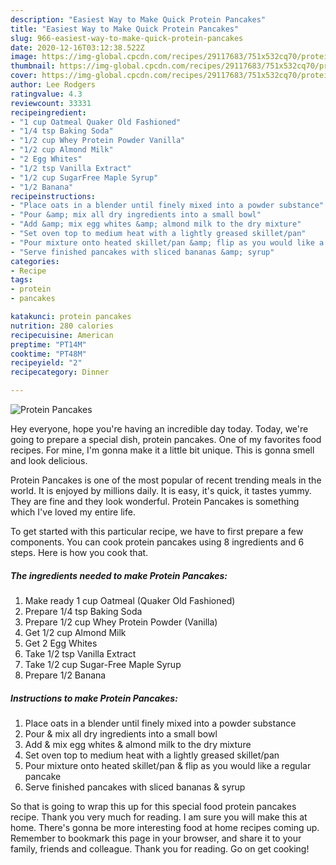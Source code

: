 ```yaml
---
description: "Easiest Way to Make Quick Protein Pancakes"
title: "Easiest Way to Make Quick Protein Pancakes"
slug: 966-easiest-way-to-make-quick-protein-pancakes
date: 2020-12-16T03:12:38.522Z
image: https://img-global.cpcdn.com/recipes/29117683/751x532cq70/protein-pancakes-recipe-main-photo.jpg
thumbnail: https://img-global.cpcdn.com/recipes/29117683/751x532cq70/protein-pancakes-recipe-main-photo.jpg
cover: https://img-global.cpcdn.com/recipes/29117683/751x532cq70/protein-pancakes-recipe-main-photo.jpg
author: Lee Rodgers
ratingvalue: 4.3
reviewcount: 33331
recipeingredient:
- "1 cup Oatmeal Quaker Old Fashioned"
- "1/4 tsp Baking Soda"
- "1/2 cup Whey Protein Powder Vanilla"
- "1/2 cup Almond Milk"
- "2 Egg Whites"
- "1/2 tsp Vanilla Extract"
- "1/2 cup SugarFree Maple Syrup"
- "1/2 Banana"
recipeinstructions:
- "Place oats in a blender until finely mixed into a powder substance"
- "Pour &amp; mix all dry ingredients into a small bowl"
- "Add &amp; mix egg whites &amp; almond milk to the dry mixture"
- "Set oven top to medium heat with a lightly greased skillet/pan"
- "Pour mixture onto heated skillet/pan &amp; flip as you would like a regular pancake"
- "Serve finished pancakes with sliced bananas &amp; syrup"
categories:
- Recipe
tags:
- protein
- pancakes

katakunci: protein pancakes 
nutrition: 280 calories
recipecuisine: American
preptime: "PT14M"
cooktime: "PT48M"
recipeyield: "2"
recipecategory: Dinner

---
```



![Protein Pancakes](https://img-global.cpcdn.com/recipes/29117683/751x532cq70/protein-pancakes-recipe-main-photo.jpg)

Hey everyone, hope you're having an incredible day today. Today, we're going to prepare a special dish, protein pancakes. One of my favorites food recipes. For mine, I'm gonna make it a little bit unique. This is gonna smell and look delicious.

Protein Pancakes is one of the most popular of recent trending meals in the world. It is enjoyed by millions daily. It is easy, it's quick, it tastes yummy. They are fine and they look wonderful. Protein Pancakes is something which I've loved my entire life.




To get started with this particular recipe, we have to first prepare a few components. You can cook protein pancakes using 8 ingredients and 6 steps. Here is how you cook that.

<!--inarticleads1-->

##### The ingredients needed to make Protein Pancakes:

1. Make ready 1 cup Oatmeal (Quaker Old Fashioned)
1. Prepare 1/4 tsp Baking Soda
1. Prepare 1/2 cup Whey Protein Powder (Vanilla)
1. Get 1/2 cup Almond Milk
1. Get 2 Egg Whites
1. Take 1/2 tsp Vanilla Extract
1. Take 1/2 cup Sugar-Free Maple Syrup
1. Prepare 1/2 Banana




<!--inarticleads2-->

##### Instructions to make Protein Pancakes:

1. Place oats in a blender until finely mixed into a powder substance
1. Pour &amp; mix all dry ingredients into a small bowl
1. Add &amp; mix egg whites &amp; almond milk to the dry mixture
1. Set oven top to medium heat with a lightly greased skillet/pan
1. Pour mixture onto heated skillet/pan &amp; flip as you would like a regular pancake
1. Serve finished pancakes with sliced bananas &amp; syrup




So that is going to wrap this up for this special food protein pancakes recipe. Thank you very much for reading. I am sure you will make this at home. There's gonna be more interesting food at home recipes coming up. Remember to bookmark this page in your browser, and share it to your family, friends and colleague. Thank you for reading. Go on get cooking!
